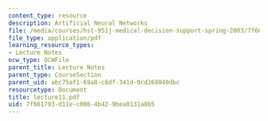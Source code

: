 ```yaml
---
content_type: resource
description: Artificial Neural Networks
file: /media/courses/hst-951j-medical-decision-support-spring-2003/7f661793d11ec0864b429bea0131a8b5_lecture11.pdf
file_type: application/pdf
learning_resource_types:
- Lecture Notes
ocw_type: OCWFile
parent_title: Lecture Notes
parent_type: CourseSection
parent_uid: abc75af1-69a8-c8df-341d-0cd268040dbc
resourcetype: Document
title: lecture11.pdf
uid: 7f661793-d11e-c086-4b42-9bea0131a8b5
---
```

